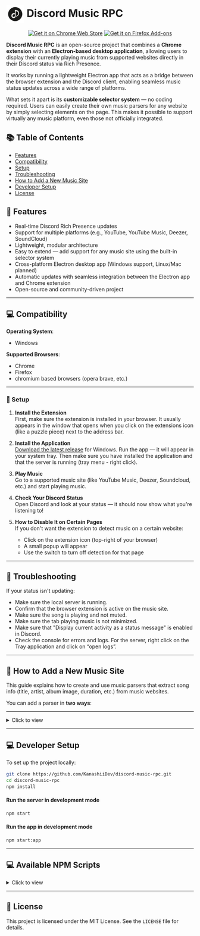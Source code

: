 # <img align="center" src="assets/icon/icon.png" alt="Extension Icon" width="48" height="48"> Discord Music RPC

<p align="center">
  <a href="https://chromewebstore.google.com/detail/discord-music-rpc-control/mpnijlpiepmpgoamimfmbdmglpdjmoic" target="_blank"><img src="https://img.shields.io/badge/Get%20it%20on-Chrome%20Web%20Store-brightgreen?logo=googlechrome&logoColor=white&style=for-the-badge" alt="Get it on Chrome Web Store"></a>
  <a href="https://addons.mozilla.org/en-US/firefox/addon/discord-music-rpc/" target="_blank"><img src="https://img.shields.io/badge/Get%20it%20on-Firefox%20Addons-orange?logo=firefox-browser&logoColor=white&style=for-the-badge" alt="Get it on Firefox Add-ons"></a>
</p>

**Discord Music RPC** is an open-source project that combines a **Chrome extension** with an **Electron-based desktop application**, allowing users to display their currently playing music from supported websites directly in their Discord status via Rich Presence.

It works by running a lightweight Electron app that acts as a bridge between the browser extension and the Discord client, enabling seamless music status updates across a wide range of platforms.

What sets it apart is its **customizable selector system** — no coding required. Users can easily create their own music parsers for any website by simply selecting elements on the page. This makes it possible to support virtually any music platform, even those not officially integrated.

## 📚 Table of Contents

- [Features](#-features)
- [Compatibility](#-compatibility)
- [Setup](#-setup)
- [Troubleshooting](#-troubleshooting)
- [How to Add a New Music Site](#-how-to-add-a-new-music-site)
- [Developer Setup](#-developer-setup)
- [License](#-license)

## 🚀 Features

- Real-time Discord Rich Presence updates
- Support for multiple platforms (e.g., YouTube, YouTube Music, Deezer, SoundCloud)
- Lightweight, modular architecture
- Easy to extend — add support for any music site using the built-in selector system
- Cross-platform Electron desktop app (Windows support, Linux/Mac planned)
- Automatic updates with seamless integration between the Electron app and Chrome extension
- Open-source and community-driven project

---

## 💻 Compatibility

**Operating System**:

- Windows

**Supported Browsers**:

- Chrome
- Firefox
- chromium based browsers (opera brave, etc.)

---

### 🔧 Setup

1. **Install the Extension** <br>
   First, make sure the extension is installed in your browser. It usually appears in the window that opens when you click on the extensions icon (like a puzzle piece) next to the address bar.

2. **Install the Application** <br>
   [Download the latest release](https://github.com/KanashiiDev/discord-music-rpc/releases) for Windows. Run the app — it will appear in your system tray.
   Then make sure you have installed the application and that the server is running (tray menu - right click).

3. **Play Music** <br>
   Go to a supported music site (like YouTube Music, Deezer, Soundcloud, etc.) and start playing music.

4. **Check Your Discord Status** <br>
   Open Discord and look at your status — it should now show what you're listening to!

5. **How to Disable It on Certain Pages** <br>
   If you don't want the extension to detect music on a certain website:

   - Click on the extension icon (top-right of your browser)
   - A small popup will appear
   - Use the switch to turn off detection for that page

---

## 🐞 Troubleshooting

If your status isn't updating:

- Make sure the local server is running.
- Confirm that the browser extension is active on the music site.
- Make sure the song is playing and not muted.
- Make sure the tab playing music is not minimized.
- Make sure that "Display current activity as a status message" is enabled in Discord.
- Check the console for errors and logs. For the server, right click on the Tray application and click on “open logs”.

---

## 🧩 How to Add a New Music Site

This guide explains how to create and use music parsers that extract song info (title, artist, album image, duration, etc.) from music websites.

You can add a parser in **two ways**:

---

<details>
<summary>Click to view</summary>

## ✨ Option 1: Add Parser with Plugin UI (No Code) (for simple websites)

**You don’t need to write any code. Just follow these steps:**

1. **Click the plugin icon** in your browser.
2. Click **"Add Music Parser"**.
3. On the opened section, click the **“+” icon** next to each required element:
   - Title
   - Artist
   - Album Image
   - (Optional) Time Passed / Duration
4. In the **“Most Stable Selector”** section, choose the selector that looks the cleanest and most stable.
5. Click **"Save"** and refresh the page.

**Notes**

- If only **“Duration”** is available, you can still add it. The app will calculate playback time starting from when the song changes until the full duration is reached.
- If **“Time Passed”** and **“Duration”** are combined (e.g., `0:12 / 2:20`), you can use the same selector for both.
- You can add any link you want in the **“Link”** field, or leave it blank. If left blank, the current site’s address will be used automatically.
- To apply your parser to the entire site, simply leave the **regex** field empty.
- You can add multiple regex patterns. There are two ways to do this:
  1. `regex1,regex2`
  2. `[/regex1/, /regex2/]`

---

## 🔧 Option 2: Add Parser Using Code (for more advanced websites)

You can also manually register a parser with JavaScript using the `registerParser()` function.
Create a new file in the `extension/parsers/` directory, named `<yourSite>.js`. Use this template:

```js
registerParser({
  domain: "example.com", // Website domain
  title: "Example", // Display title
  urlPatterns: [/.*/], // Only run on specific paths (Regex)

  fn: function () {
    // You can define and use helper functions here if needed
    return {
      title: getText(".now-playing-title"), // Song title
      artist: getText(".now-playing-artist"), // Artist name
      image: getImage("img.album_art"), // Album image
      timePassed: getText(".time-display-played"), // Played time (optional)
      duration: getText(".time-display-total"), // Total duration (optional)
      source: "Example", // Source label
      songUrl: "example.com", // Link to song/station (optional)
    };
  },
});
```

---

## 🔧 Available Helpers

### `getText(selector, options?)`

Gets text or attribute from an element.

```js
getText(".title"); // Gets textContent
getText(".link", { attr: "href" }); // Gets attribute
getText(".song", {
  attr: "href",
  transform: (v) => v.slice(1), // Transforms "/song" → "song"
});
```

---

### `getImage(selector)`

Gets image `src` or CSS `background-image` URL from an element.

```js
getImage(".cover img");
```

---

## 📝 Tips

- Always provide `title`, `artist`, and `image` when available.
- Use `urlPatterns` to limit the parser to specific pages.
- If time info is available, include `timePassed`, `duration` to calculate `position`, `progress`, and timestamps.
- Use `getText` and `getImage` to keep your code clean and reliable.
- Use your browser’s developer tools (right-click > Inspect) to find the correct selectors.

</details>

---

## 💻 Developer Setup

To set up the project locally:

```bash
git clone https://github.com/KanashiiDev/discord-music-rpc.git
cd discord-music-rpc
npm install
```

#### Run the server in development mode

```bash
npm start
```

#### Run the app in development mode

```bash
npm start:app
```

---

## 💻 Available NPM Scripts

<details>
<summary>Click to view</summary>

### Start & Development

- **`npm start`**
  Starts the Node.js backend server.

- **`npm run start:app`**
  Launches the Electron application for desktop testing.

---

### Application Build

- **`npm run build`**
  Builds a Windows 64-bit Electron application.

- **`npm run pack`**
  Creates the app directory without generating an installer (`--dir` mode).

---

### Browser Extension Build

- **`npm run build:chrome`**
  Builds the Chrome extension using `TARGET=chrome` with `buildExtensions.js`.

- **`npm run build:firefox`**
  Builds the Firefox extension using `TARGET=firefox` with `buildExtensions.js`.

- **`npm run build:extensions`**
  Builds both Chrome and Firefox extensions.

---

### Browser Extension Packaging (ZIP)

- **`npm run pack:chrome`**
  Zips the Chrome extension into a distributable format.

- **`npm run pack:firefox`**
  Zips the Firefox extension into a distributable format.

- **`npm run pack:extensions`**
  Zips both Chrome and Firefox extensions.

---

### Combined Build & Package

- **`npm run build-and-pack`**
  Builds and packages both Chrome and Firefox extensions.

- **`npm run build-and-pack:chrome`**
  Builds and packages only the Chrome extension.

- **`npm run build-and-pack:firefox`**
Builds and packages only the Firefox extension.
</details>

---

## 📄 License

This project is licensed under the MIT License. See the `LICENSE` file for details.
